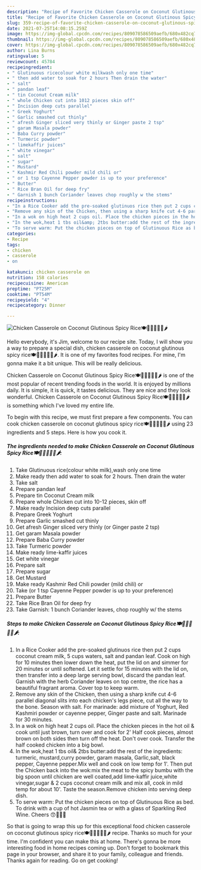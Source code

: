 ```yaml
---
description: "Recipe of Favorite Chicken Casserole on Coconut Glutinous Spicy Rice🍽🍾🍷🐣🍜🍋🌶"
title: "Recipe of Favorite Chicken Casserole on Coconut Glutinous Spicy Rice🍽🍾🍷🐣🍜🍋🌶"
slug: 359-recipe-of-favorite-chicken-casserole-on-coconut-glutinous-spicy-rice
date: 2021-07-25T14:08:15.259Z
image: https://img-global.cpcdn.com/recipes/809078586509aefb/680x482cq70/chicken-casserole-on-coconut-glutinous-spicy-rice-recipe-main-photo.jpg
thumbnail: https://img-global.cpcdn.com/recipes/809078586509aefb/680x482cq70/chicken-casserole-on-coconut-glutinous-spicy-rice-recipe-main-photo.jpg
cover: https://img-global.cpcdn.com/recipes/809078586509aefb/680x482cq70/chicken-casserole-on-coconut-glutinous-spicy-rice-recipe-main-photo.jpg
author: Lina Burns
ratingvalue: 5
reviewcount: 45784
recipeingredient:
- " Glutinuous ricecolour white milkwash only one time"
- " then add water to soak for 2 hours Then drain the water"
- " salt"
- " pandan leaf"
- " tin Coconut Cream milk"
- " whole Chicken cut into 1012 pieces skin off"
- " Incision deep cuts parallel"
- " Greek Yoghurt"
- " Garlic smashed cut thinly"
- " afresh Ginger sliced very thinly or Ginger paste 2 tsp"
- " garam Masala powder"
- " Baba Curry powder"
- " Turmeric powder"
- " limekaffir juices"
- " white vinegar"
- " salt"
- " sugar"
- " Mustard"
- " Kashmir Red Chili powder mild chili or"
- " or 1 tsp Cayenne Pepper powder is up to your preference"
- " Butter"
- " Rice Bran Oil for deep fry"
- " Garnish 1 bunch Coriander leaves chop roughly w the stems"
recipeinstructions:
- "In a Rice Cooker add the pre-soaked glutinuos rice then put 2 cups coconut cream milk, 5 cups waters, salt and pandan leaf. Cook on high for 10 minutes then lower down the heat, put the lid on and simmer for 20 minutes or until softened. Let it settle for 15 minutes with the lid on, then transfer into a deep large serving bowl, discard the pandan leaf. Garnish with the herb Coriander leaves on top centre, the rice has a beautiful fragrant aroma. Cover top to keep warm."
- "Remove any skin of the Chicken, then using a sharp knife cut 4-6 parallel diagonal slits into each chicken&#39;s legs piece, cut all the way to the bone. Season with salt. For marinade: add mixture of Yoghurt, Red Kashmiri powder or cayenne pepper, Ginger paste and salt. Marinade for 30 minutes."
- "In a wok on high heat 2 cups oil. Place the chicken pieces in the hot oil &amp; cook until just brown, turn over and cook for 2&#39; Half cook pieces, almost brown on both sides then turn off the heat. Don&#39;t over cook. Transfer the half cooked chicken into a big bowl."
- "In the wok,heat 1 tbs oil&amp; 2tbs butter:add the rest of the ingredients: turmeric, mustard,curry powder, garam masala, Garlic,salt, black pepper, Cayenne pepper.Mix well and cook on low temp for 1&#39;. Then put the Chicken back into the wok:mix the meat to the spicy bumbu with the big spoon until chicken are well coated,add lime-kaffir juice,white vinegar,sugar &amp; 2 cups coconut cream milk and mix all, cook in mild temp for about 10&#39;. Taste the season.Remove chicken into serving deep dish."
- "To serve warm: Put the chicken pieces on top of Glutinuous Rice as bed. To drink with a cup of hot Jasmin tea or with a glass of Sparkling Red Wine. Cheers 😙🍲🎊🎈"
categories:
- Recipe
tags:
- chicken
- casserole
- on

katakunci: chicken casserole on 
nutrition: 158 calories
recipecuisine: American
preptime: "PT25M"
cooktime: "PT54M"
recipeyield: "4"
recipecategory: Dinner

---
```



![Chicken Casserole on Coconut Glutinous Spicy Rice🍽🍾🍷🐣🍜🍋🌶](https://img-global.cpcdn.com/recipes/809078586509aefb/680x482cq70/chicken-casserole-on-coconut-glutinous-spicy-rice-recipe-main-photo.jpg)

Hello everybody, it's Jim, welcome to our recipe site. Today, I will show you a way to prepare a special dish, chicken casserole on coconut glutinous spicy rice🍽🍾🍷🐣🍜🍋🌶. It is one of my favorites food recipes. For mine, I'm gonna make it a bit unique. This will be really delicious.

Chicken Casserole on Coconut Glutinous Spicy Rice🍽🍾🍷🐣🍜🍋🌶 is one of the most popular of recent trending foods in the world. It is enjoyed by millions daily. It is simple, it is quick, it tastes delicious. They are nice and they look wonderful. Chicken Casserole on Coconut Glutinous Spicy Rice🍽🍾🍷🐣🍜🍋🌶 is something which I've loved my entire life.




To begin with this recipe, we must first prepare a few components. You can cook chicken casserole on coconut glutinous spicy rice🍽🍾🍷🐣🍜🍋🌶 using 23 ingredients and 5 steps. Here is how you cook it.

<!--inarticleads1-->

##### The ingredients needed to make Chicken Casserole on Coconut Glutinous Spicy Rice🍽🍾🍷🐣🍜🍋🌶:

1. Take  Glutinuous rice(colour white milk),wash only one time
1. Make ready  then add water to soak for 2 hours. Then drain the water
1. Take  salt
1. Prepare  pandan leaf
1. Prepare  tin Coconut Cream milk
1. Prepare  whole Chicken cut into 10-12 pieces, skin off
1. Make ready  Incision deep cuts parallel
1. Prepare  Greek Yoghurt
1. Prepare  Garlic smashed cut thinly
1. Get  afresh Ginger sliced very thinly (or Ginger paste 2 tsp)
1. Get  garam Masala powder
1. Prepare  Baba Curry powder
1. Take  Turmeric powder
1. Make ready  lime-kaffir juices
1. Get  white vinegar
1. Prepare  salt
1. Prepare  sugar
1. Get  Mustard
1. Make ready  Kashmir Red Chili powder (mild chili) or
1. Take  (or 1 tsp Cayenne Pepper powder is up to your preference)
1. Prepare  Butter
1. Take  Rice Bran Oil for deep fry
1. Take  Garnish: 1 bunch Coriander leaves, chop roughly w/ the stems




<!--inarticleads2-->

##### Steps to make Chicken Casserole on Coconut Glutinous Spicy Rice🍽🍾🍷🐣🍜🍋🌶:

1. In a Rice Cooker add the pre-soaked glutinuos rice then put 2 cups coconut cream milk, 5 cups waters, salt and pandan leaf. Cook on high for 10 minutes then lower down the heat, put the lid on and simmer for 20 minutes or until softened. Let it settle for 15 minutes with the lid on, then transfer into a deep large serving bowl, discard the pandan leaf. Garnish with the herb Coriander leaves on top centre, the rice has a beautiful fragrant aroma. Cover top to keep warm.
1. Remove any skin of the Chicken, then using a sharp knife cut 4-6 parallel diagonal slits into each chicken&#39;s legs piece, cut all the way to the bone. Season with salt. For marinade: add mixture of Yoghurt, Red Kashmiri powder or cayenne pepper, Ginger paste and salt. Marinade for 30 minutes.
1. In a wok on high heat 2 cups oil. Place the chicken pieces in the hot oil &amp; cook until just brown, turn over and cook for 2&#39; Half cook pieces, almost brown on both sides then turn off the heat. Don&#39;t over cook. Transfer the half cooked chicken into a big bowl.
1. In the wok,heat 1 tbs oil&amp; 2tbs butter:add the rest of the ingredients: turmeric, mustard,curry powder, garam masala, Garlic,salt, black pepper, Cayenne pepper.Mix well and cook on low temp for 1&#39;. Then put the Chicken back into the wok:mix the meat to the spicy bumbu with the big spoon until chicken are well coated,add lime-kaffir juice,white vinegar,sugar &amp; 2 cups coconut cream milk and mix all, cook in mild temp for about 10&#39;. Taste the season.Remove chicken into serving deep dish.
1. To serve warm: Put the chicken pieces on top of Glutinuous Rice as bed. To drink with a cup of hot Jasmin tea or with a glass of Sparkling Red Wine. Cheers 😙🍲🎊🎈




So that is going to wrap this up for this exceptional food chicken casserole on coconut glutinous spicy rice🍽🍾🍷🐣🍜🍋🌶 recipe. Thanks so much for your time. I'm confident you can make this at home. There's gonna be more interesting food in home recipes coming up. Don't forget to bookmark this page in your browser, and share it to your family, colleague and friends. Thanks again for reading. Go on get cooking!

